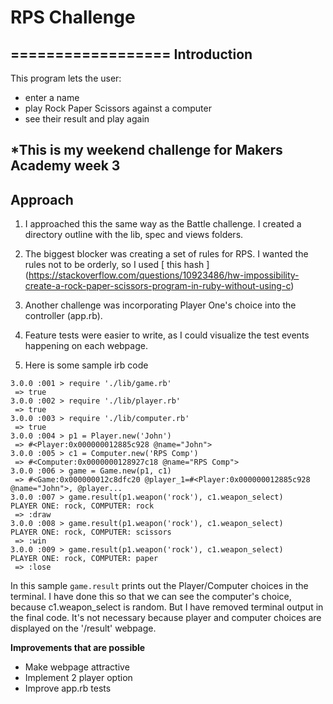 # RPS Challenge
==================
Introduction
---------

This program lets the user:
- enter a name
- play Rock Paper Scissors against a computer 
- see their result and play again

 *This is my weekend challenge for Makers Academy week 3
----

Approach
-------
1. I approached this the same way as the Battle challenge.  I created a directory outline with the lib, spec and views folders.

2. The biggest blocker was creating a set of rules for RPS.  I wanted the rules not to be orderly, so I used [ this hash ] (https://stackoverflow.com/questions/10923486/hw-impossibility-create-a-rock-paper-scissors-program-in-ruby-without-using-c)

3. Another challenge was incorporating Player One's choice into the controller (app.rb).

4. Feature tests were easier to write, as I could visualize the test events happening on each webpage.

5. Here is some sample irb code

```
3.0.0 :001 > require './lib/game.rb'
 => true
3.0.0 :002 > require './lib/player.rb'
 => true
3.0.0 :003 > require './lib/computer.rb'
 => true
3.0.0 :004 > p1 = Player.new('John')
 => #<Player:0x000000012885c928 @name="John">
3.0.0 :005 > c1 = Computer.new('RPS Comp')
 => #<Computer:0x0000000128927c18 @name="RPS Comp">
3.0.0 :006 > game = Game.new(p1, c1)
 => #<Game:0x000000012c8dfc20 @player_1=#<Player:0x000000012885c928 @name="John">, @player...
3.0.0 :007 > game.result(p1.weapon('rock'), c1.weapon_select)
PLAYER ONE: rock, COMPUTER: rock
 => :draw
3.0.0 :008 > game.result(p1.weapon('rock'), c1.weapon_select)
PLAYER ONE: rock, COMPUTER: scissors
 => :win
3.0.0 :009 > game.result(p1.weapon('rock'), c1.weapon_select)
PLAYER ONE: rock, COMPUTER: paper
 => :lose
```
In this sample ```game.result``` prints out the Player/Computer choices in the terminal.  I have done this so that we can see the computer's choice, because c1.weapon_select is random.  But I have removed terminal output in the final code.  It's not necessary because player and computer choices are displayed on the '/result' webpage.

**Improvements that are possible**

* Make webpage attractive
* Implement 2 player option 
* Improve app.rb tests
